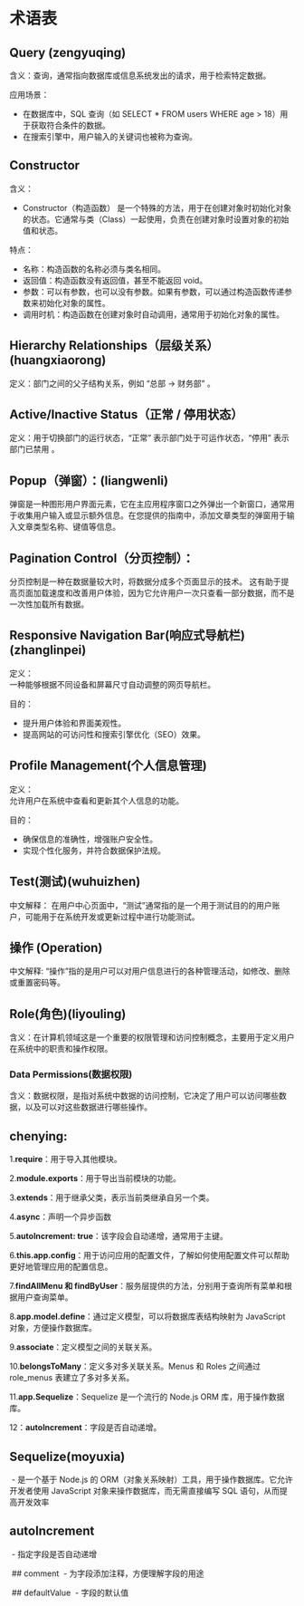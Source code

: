 # 术语表

## Query   (zengyuqing)

含义：查询，通常指向数据库或信息系统发出的请求，用于检索特定数据。

应用场景：
- 在数据库中，SQL 查询（如 SELECT * FROM users WHERE age > 18）用于获取符合条件的数据。
- 在搜索引擎中，用户输入的关键词也被称为查询。

## Constructor

含义：
- Constructor（构造函数） 是一个特殊的方法，用于在创建对象时初始化对象的状态。它通常与类（Class）一起使用，负责在创建对象时设置对象的初始值和状态。

特点：
- 名称：构造函数的名称必须与类名相同。
- 返回值：构造函数没有返回值，甚至不能返回 void。
- 参数：可以有参数，也可以没有参数。如果有参数，可以通过构造函数传递参数来初始化对象的属性。
- 调用时机：构造函数在创建对象时自动调用，通常用于初始化对象的属性。
  

## Hierarchy Relationships（层级关系）(huangxiaorong)
定义：部门之间的父子结构关系，例如 “总部 → 财务部” 。

## Active/Inactive Status（正常 / 停用状态）
定义：用于切换部门的运行状态，“正常” 表示部门处于可运作状态，“停用” 表示部门已禁用 。


## Popup（弹窗）：(liangwenli)
弹窗是一种图形用户界面元素，它在主应用程序窗口之外弹出一个新窗口，通常用于收集用户输入或显示额外信息。在您提供的指南中，添加文章类型的弹窗用于输入文章类型名称、键值等信息。

## Pagination Control（分页控制）：
分页控制是一种在数据量较大时，将数据分成多个页面显示的技术。
这有助于提高页面加载速度和改善用户体验，因为它允许用户一次只查看一部分数据，而不是一次性加载所有数据。


## Responsive Navigation Bar(响应式导航栏) (zhanglinpei)

定义：  
一种能够根据不同设备和屏幕尺寸自动调整的网页导航栏。

目的：
- 提升用户体验和界面美观性。
- 提高网站的可访问性和搜索引擎优化（SEO）效果。


## Profile Management(个人信息管理)

定义：  
允许用户在系统中查看和更新其个人信息的功能。

目的：
- 确保信息的准确性，增强账户安全性。
- 实现个性化服务，并符合数据保护法规。


##  Test(测试)(wuhuizhen)
中文解释： 在用户中心页面中，“测试”通常指的是一个用于测试目的的用户账户，可能用于在系统开发或更新过程中进行功能测试。


## 操作 (Operation)
中文解释: “操作”指的是用户可以对用户信息进行的各种管理活动，如修改、删除或重置密码等。

   
## Role(角色)(liyouling)
含义：在计算机领域这是一个重要的权限管理和访问控制概念，主要用于定义用户在系统中的职责和操作权限。

### Data Permissions(数据权限)
含义：数据权限，是指对系统中数据的访问控制，它决定了用户可以访问哪些数据，以及可以对这些数据进行哪些操作。


## chenying:

1.**require**：用于导入其他模块。

2.**module.exports**：用于导出当前模块的功能。

3.**extends**：用于继承父类，表示当前类继承自另一个类。

4.**async**：声明一个异步函数

5.**autoIncrement: true**：该字段会自动递增，通常用于主键。

6.**this.app.config**：用于访问应用的配置文件，了解如何使用配置文件可以帮助更好地管理应用的配置信息。

7.**findAllMenu 和 findByUser**：服务层提供的方法，分别用于查询所有菜单和根据用户查询菜单。

8.**app.model.define**：通过定义模型，可以将数据库表结构映射为 JavaScript 对象，方便操作数据库。

9.**associate**：定义模型之间的关联关系。

10.**belongsToMany**：定义多对多关联关系。Menus 和 Roles 之间通过 role_menus 表建立了多对多关系。

11.**app.Sequelize**：Sequelize 是一个流行的 Node.js ORM 库，用于操作数据库。

12：**autoIncrement**：字段是否自动递增。





## Sequelize(moyuxia)
 - 是一个基于 Node.js 的 ORM（对象关系映射）工具，用于操作数据库。它允许开发者使用 JavaScript 对象来操作数据库，而无需直接编写 SQL 语句，从而提高开发效率

## autoIncrement
 - 指定字段是否自动递增

 ## comment
 - 为字段添加注释，方便理解字段的用途

 ## defaultValue
 - 字段的默认值 
